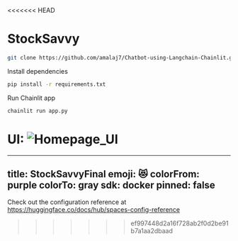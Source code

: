 <<<<<<< HEAD
# StockSavvy

```bash
git clone https://github.com/amalaj7/Chatbot-using-Langchain-Chainlit.git
```
Install dependencies
```bash
pip install -r requirements.txt

```
Run Chainlit app
```python
chainlit run app.py
```

UI:
![Homepage_UI](homepage.png)
=======
---
title: StockSavvyFinal
emoji: 😻
colorFrom: purple
colorTo: gray
sdk: docker
pinned: false
---

Check out the configuration reference at https://huggingface.co/docs/hub/spaces-config-reference
>>>>>>> ef997448d2a16f728ab2f0d2be91b7a1aa2dbaad
